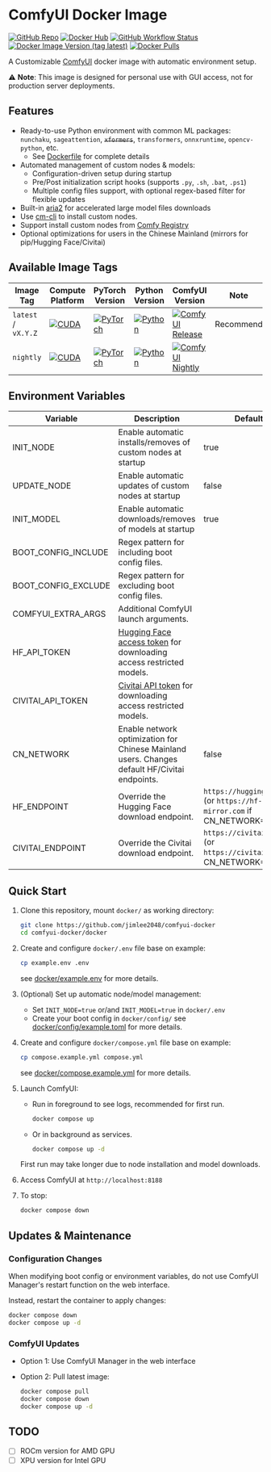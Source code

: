 # ComfyUI Docker Image
[![GitHub Repo](https://img.shields.io/badge/GitHub-jimlee2048%2Fcomfyui--docker-blue?logo=github)](https://github.com/jimlee2048/comfyui-docker)
[![Docker Hub](https://img.shields.io/badge/Docker%20Hub-jimlee2048%2Fcomfyui--docker-blue?logo=docker)](https://hub.docker.com/r/jimlee2048/comfyui-docker)
[![GitHub Workflow Status](https://img.shields.io/github/actions/workflow/status/jimlee2048/comfyui-docker/build-publish.yml)](https://github.com/jimlee2048/comfyui-docker/actions/workflows/build-publish.yml)
[![Docker Image Version (tag latest)](https://img.shields.io/docker/v/jimlee2048/comfyui-docker/latest?label=latest)](https://hub.docker.com/r/jimlee2048/comfyui-docker)
[![Docker Pulls](https://img.shields.io/docker/pulls/jimlee2048/comfyui-docker)](https://hub.docker.com/r/jimlee2048/comfyui-docker)

A Customizable [ComfyUI](https://github.com/comfyanonymous/ComfyUI) docker image with automatic environment setup.

⚠️ **Note**: This image is designed for personal use with GUI access, not for production server deployments.

## Features
- Ready-to-use Python environment with common ML packages: `nunchaku`, `sageattention`, ~~`xformers`~~, `transformers`, `onnxruntime`, `opencv-python`, etc.
  - See [Dockerfile](Dockerfile.cuda) for complete details
- Automated management of custom nodes & models:
  - Configuration-driven setup during startup
  - Pre/Post initialization script hooks (supports `.py`, `.sh`, `.bat`, `.ps1`)
  - Multiple config files support, with optional regex-based filter for flexible updates
- Built-in [aria2](https://github.com/aria2/aria2) for accelerated large model files downloads
- Use [cm-cli](https://github.com/ltdrdata/ComfyUI-Manager/blob/main/docs/en/cm-cli.md) to install custom nodes.
- Support install custom nodes from [Comfy Registry](https://registry.comfy.org/)
- Optional optimizations for users in the Chinese Mainland (mirrors for pip/Hugging Face/Civitai)

## Available Image Tags

| Image Tag           | Compute Platform                                                                                            | PyTorch Version                                                                                      | Python Version                                                                                    | ComfyUI Version                                                                                                                                                           | Note                                                                      |
| ------------------- | ----------------------------------------------------------------------------------------------------------- | ---------------------------------------------------------------------------------------------------- | ------------------------------------------------------------------------------------------------- | ------------------------------------------------------------------------------------------------------------------------------------------------------------------------- | ------------------------------------------------------------------------- |
| `latest` / `vX.Y.Z` | [![CUDA](https://img.shields.io/badge/CUDA-13.0-76B900?logo=nvidia)](https://hub.docker.com/r/nvidia/cuda/) | [![PyTorch](https://img.shields.io/badge/PyTorch-2.9-EE4C2C?logo=pytorch)](https://pytorch.org/)     | [![Python](https://img.shields.io/badge/Python-3.12-3776AB?logo=python)](https://www.python.org/) | [![ComfyUI Release](https://img.shields.io/github/v/release/comfyanonymous/ComfyUI?label=release&logo=github)](https://github.com/comfyanonymous/ComfyUI/releases/latest) | Recommend                                                                 |
| `nightly`           | [![CUDA](https://img.shields.io/badge/CUDA-13.0-76B900?logo=nvidia)](https://hub.docker.com/r/nvidia/cuda/) | [![PyTorch](https://img.shields.io/badge/PyTorch-2.9-EE4C2C?logo=pytorch)](https://pytorch.org/)     | [![Python](https://img.shields.io/badge/Python-3.12-3776AB?logo=python)](https://www.python.org/) | [![ComfyUI Nightly](https://img.shields.io/github/last-commit/comfyanonymous/ComfyUI?label=nightly&logo=github)](https://github.com/comfyanonymous/ComfyUI/tree/master)   |                                                                           |

## Environment Variables
| Variable            | Description                                                                                                                                                       | Default                                                                    |
| ------------------- | ----------------------------------------------------------------------------------------------------------------------------------------------------------------- | -------------------------------------------------------------------------- |
| INIT_NODE           | Enable automatic installs/removes of custom nodes at startup                                                                                                      | true                                                                       |
| UPDATE_NODE         | Enable automatic updates of custom nodes at startup                                                                                                               | false                                                                      |
| INIT_MODEL          | Enable automatic downloads/removes of models at startup                                                                                                           | true                                                                       |
| BOOT_CONFIG_INCLUDE | Regex pattern for including boot config files.                                                                                                                    |                                                                            |
| BOOT_CONFIG_EXCLUDE | Regex pattern for excluding boot config files.                                                                                                                    |                                                                            |
| COMFYUI_EXTRA_ARGS  | Additional ComfyUI launch arguments.                                                                                                                              |                                                                            |
| HF_API_TOKEN        | [Hugging Face access token](https://huggingface.co/settings/tokens) for downloading access restricted models.                                                     |                                                                            |
| CIVITAI_API_TOKEN   | [Civitai API token](https://education.civitai.com/civitais-guide-to-downloading-via-api/#how-do-i-download-via-the-api) for downloading access restricted models. |                                                                            |
| CN_NETWORK          | Enable network optimization for Chinese Mainland users. Changes default HF/Civitai endpoints.                                                                     | false                                                                      |
| HF_ENDPOINT         | Override the Hugging Face download endpoint.                                                                                                                      | `https://huggingface.co` (or `https://hf-mirror.com` if CN_NETWORK=`true`) |
| CIVITAI_ENDPOINT    | Override the Civitai download endpoint.                                                                                                                           | `https://civitai.com` (or `https://civitai.work` if CN_NETWORK=`true`)     |

## Quick Start
1. Clone this repository, mount `docker/` as working directory:
    ```bash
    git clone https://github.com/jimlee2048/comfyui-docker
    cd comfyui-docker/docker
    ```

2. Create and configure `docker/.env` file base on example:
    ```bash
    cp example.env .env
    ```
    see [docker/example.env](https://github.com/jimlee2048/comfyui-docker/blob/main/docker/example.env) for more details.

3. (Optional) Set up automatic node/model management:
    - Set `INIT_NODE=true`  or/and `INIT_MODEL=true` in `docker/.env`
    - Create your boot config in `docker/config/`
    see [docker/config/example.toml](https://github.com/jimlee2048/comfyui-docker/blob/main/docker/config/example.toml) for more details.

4. Create and configure `docker/compose.yml` file base on example:
    ```bash
    cp compose.example.yml compose.yml
    ```
    see [docker/compose.example.yml](https://github.com/jimlee2048/comfyui-docker/blob/main/docker/compose.example.yml) for more details.

5. Launch ComfyUI:
    - Run in foreground to see logs, recommended for first run.
      ```bash
      docker compose up
      ```
    - Or in background as services.
      ```bash
      docker compose up -d
      ```
    First run may take longer due to node installation and model downloads. 

6. Access ComfyUI at `http://localhost:8188`

7. To stop:
    ```bash
    docker compose down
    ```

## Updates & Maintenance

### Configuration Changes
When modifying boot config or environment variables, do not use ComfyUI Manager's restart function on the web interface.

Instead, restart the container to apply changes:
```bash
docker compose down
docker compose up -d
```

### ComfyUI Updates
- Option 1: Use ComfyUI Manager in the web interface

- Option 2: Pull latest image:
  ```bash
  docker compose pull
  docker compose down
  docker compose up -d
  ```

## TODO
- [ ] ROCm version for AMD GPU
- [ ] XPU version for Intel GPU